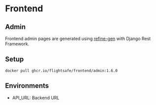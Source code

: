 # Frontend

## Admin

Frontend admin pages are generated using [refine-gen](https://github.com/sirily11/refine_gen) with Django Rest Framework.

## Setup

```
docker pull ghcr.io/flightsafe/frontend/admin:1.6.0
```

## Environments

- API_URL: Backend URL